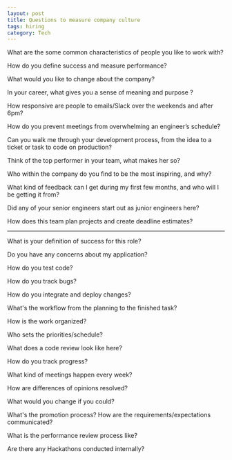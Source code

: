 ```yaml
---
layout: post
title: Questions to measure company culture 
tags: hiring
category: Tech 
---
```


What are the some common characteristics of people you like to work with?

How do you define success and measure performance?

What would you like to change about the company?

In your career, what gives you a sense of meaning and purpose ?

How responsive are people to emails/Slack over the weekends and after 6pm?

How do you prevent meetings from overwhelming an engineer’s schedule?

Can you walk me through your development process, from the idea to a ticket or task to code on production?

Think of the top performer in your team, what makes her so?

Who within the company do you find to be the most inspiring, and why?

What kind of feedback can I get during my first few months, and who will I be getting it from?

Did any of your senior engineers start out as junior engineers here?

How does this team plan projects and create deadline estimates?

---

What is your definition of success for this role?

Do you have any concerns about my application?

How do you test code?

How do you track bugs?

How do you integrate and deploy changes? 

What's the workflow from the planning to the finished task?

How is the work organized?

Who sets the priorities/schedule?

What does a code review look like here?

How do you track progress?

What kind of meetings happen every week?

How are differences of opinions resolved?

What would you change if you could?

What's the promotion process? How are the requirements/expectations communicated?

What is the performance review process like?

Are there any Hackathons conducted internally?
